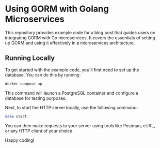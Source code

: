 # Using GORM with Golang Microservices
This repository provides example code for a blog post that guides users on integrating GORM with Go microservices. It covers the essentials of setting up GORM and using it effectively in a microservices architecture.

## Running Locally

To get started with the example code, you'll first need to set up the database. You can do this by running:

```bash
docker-compose up
```

This command will launch a PostgreSQL container and configure a database for testing purposes.

Next, to start the HTTP server locally, use the following command:

```bash
make start
```

You can then make requests to your server using tools like Postman, cURL, or any HTTP client of your choice.

Happy coding!
